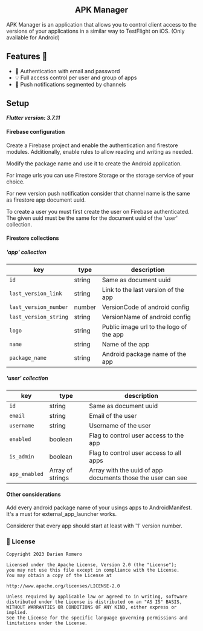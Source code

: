 <h2 align="center">APK Manager</h2>

APK Manager is an application that allows you to control client access to the versions of your applications in a similar way to TestFlight on iOS. (Only available for Android)

## Features 🌟

- 🔐 Authentication with email and password
- 💡 Full access control per user and group of apps
- 🔔 Push notifications segmented by channels

## Setup

***Flutter version: 3.7.11***

#### Firebase configuration

Create a Firebase project and enable the authentication and firestore modules. Additionally, enable rules to allow reading and writing as needed.

Modify the package name and use it to create the Android application.

For image urls you can use Firestore Storage or the storage service of your choice.

For new version push notification consider that channel name is the same as firestore app document uuid.

To create a user you must first create the user on Firebase authenticated. The given uuid must be the same for the document uuid of the 'user' collection.

#### Firestore collections

##### 'app' collection

| key                    | type   | description                              |
| ---------------------- | ------ | ---------------------------------------- |
| `id`                   | string | Same as document uuid                    | 
| `last_version_link`    | string | Link to the last version of the app      |
| `last_version_number`  | number | VersionCode of android config            |
| `last_version_string`  | string | VersionName of android config            |
| `logo`                 | string | Public image url to the logo of the app  |
| `name`                 | string | Name of the app                          |
| `package_name`         | string | Android package name of the app          |

##### 'user' collection

| key           | type             | description                                                  |
| ------------- | ---------------- | -----------------------------------------------------------  |
| `id`          | string           | Same as document uuid                                        | 
| `email`       | string           | Email of the user                                            |
| `username`    | string           | Username of the user                                         |
| `enabled`     | boolean          | Flag to control user access to the app                       |
| `is_admin`     | boolean         | Flag to control user access to all apps                      |
| `app_enabled` | Array of strings | Array with the uuid of app documents those the user can see  |

#### Other considerations

Add every android package name of your usings apps to AndroidManifest. It's a must for external_app_launcher works.

Considerer that every app should start at least with '1' version number.

### 📜 License

```
Copyright 2023 Darien Romero

Licensed under the Apache License, Version 2.0 (the "License");
you may not use this file except in compliance with the License.
You may obtain a copy of the License at

http://www.apache.org/licenses/LICENSE-2.0

Unless required by applicable law or agreed to in writing, software
distributed under the License is distributed on an "AS IS" BASIS,
WITHOUT WARRANTIES OR CONDITIONS OF ANY KIND, either express or implied.
See the License for the specific language governing permissions and
limitations under the License.